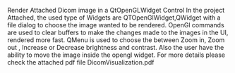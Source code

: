 Render Attached Dicom image in a QtOpenGLWidget Control
In the project Attached, the used type of Widgets are QTOpenGlWidget,QWidget with a file dialog to choose the image wanted to be rendered.
OpenGl commands are used to clear buffers to make the changes made to the images in the UI, rendered more fast.
QMenu is used to choose the between Zoom in, Zoom out , Increase or Decrease brightness and contrast. Also the user have the ability to move the image inside the opengl widget.
For more details please check the attached pdf file DicomVisualization.pdf
